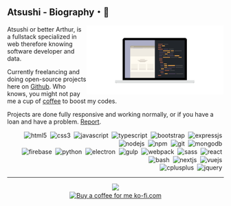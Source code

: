 ## Atsushi - Biography・👋

<img align="right" src="https://raw.githubusercontent.com/Diego-DevsS/Diego-DevsS/main/image/gg.gif" height="160px" />

Atsushi or better Arthur, is a fullstack specialized in web therefore knowing software developer and data.

Currently freelancing and doing open-source projects here on <a href="https://github.com/">Github</a>. Who knows, you might not pay me a cup of <a href="https://ko-fi.com/atsushisushi" target="_blank">coffee</a> to boost my codes.

Projects are done fully responsive and working normally, or if you have a loan and have a problem. <a href="https://github.com/Dev-Atsushi/">Report</a>.

<div align="right" width="700">
    <img align="center" src="https://i.imgur.com/hkpVEvr.png" title="html5" width="25"/>&nbsp;
    <img align="center" src="https://i.imgur.com/nxsNQ9M.png" title="css3" width="25"/>&nbsp;
    <img align="center" src="https://i.imgur.com/AsQqunT.png" title="javascript"width="25"/>&nbsp;
    <img align="center" src="https://i.imgur.com/JxP3cZE.png" title="typescript" width="25"/>&nbsp;
    <img align="center" src="https://i.imgur.com/YWkyeFO.png" title="bootstrap" width="25"/>&nbsp;
    <img align="center" src="https://i.imgur.com/zUvGK9u.png" title="expressjs" width="25"/>&nbsp;
    <img align="center" src="https://i.imgur.com/Nhuq1Gt.png" title="nodejs" width="25"/>&nbsp;
    <img align="center" src="https://i.imgur.com/tHz49Lt.png" title="npm" width="25"/>&nbsp;
    <img align="center" src="https://i.imgur.com/WPOuZqI.png" title="git" width="25"/>&nbsp;
    <img align="center" src="https://i.imgur.com/DZjNb1T.png" title="mongodb" width="25"/>&nbsp;
    <br />
    <img align="center" src="https://i.imgur.com/bxqKdqe.png" title="firebase" width="25"/>&nbsp;
    <img align="center" src="https://i.imgur.com/O1X88tn.png" title="python" width="25"/>&nbsp;
    <img align="center" src="https://i.imgur.com/zFIaVNv.png" title="electron" width="25"/>&nbsp;
    <img align="center" src="https://i.imgur.com/ZcIJUio.png" title="gulp" width="25"/>&nbsp;
    <img align="center" src="https://i.imgur.com/8zi7SYt.png" title="webpack" width="25"/>&nbsp;
    <img align="center" src="https://i.imgur.com/9DbVTos.png" title="sass" width="25"/>&nbsp;
    <img align="center" src="https://i.imgur.com/uQuB4Cn.png" title="react" width="25"/>&nbsp;
    <img align="center" src="https://i.imgur.com/d2YDW7g.png" title="bash" width="25"/>&nbsp;
    <img align="center" src="https://i.imgur.com/e7omycw.png" title="nextjs" width="25"/>&nbsp;
    <img align="center" src="https://i.imgur.com/u5s2vbq.png" title="vuejs" width="25"/>&nbsp;
    <br />
    <img align="center" src="https://i.imgur.com/e8W17pa.png" title="cplusplus" width="25"/>&nbsp;
    <img align="center" src="https://i.imgur.com/Fa3sdaT.png" title="jquery" width="25"/>&nbsp;
</div>

<!--## Technologies and tools・💻

<p align="left">
<img src="https://img.shields.io/badge/javascript-%23F7DF1E.svg?&style=for-the-badge&logo=javascript&logoColor=black" height="25"/>
<img src="https://img.shields.io/badge/typescript%20-%23007ACC.svg?&style=for-the-badge&logo=typescript&logoColor=white" height="25"/>
<img src="https://img.shields.io/badge/node.js%20-%2343853D.svg?&style=for-the-badge&logo=node.js&logoColor=white" height="25"/>
<img src="https://img.shields.io/badge/express.js-%23404d59?logo=express&style=for-the-badge" height="25" />
<img src="https://img.shields.io/badge/bootstrap%20-%23563D7C.svg?&style=for-the-badge&logo=bootstrap&logoColor=white" height="25"/>
<img src="https://img.shields.io/badge/npm%20-CB3837.svg?&style=for-the-badge&logo=npm&logoColor=%234FC08D" height="25"/>
<img src="https://img.shields.io/badge/GitHub%20-181717?style=for-the-badge&logo=github" height="25"/>
</p>
<p align="left">
<img src="https://img.shields.io/badge/MongoDB-%234ea94b.svg?&style=for-the-badge&logo=mongodb&logoColor=white" height="25"/>
<img src="https://img.shields.io/badge/Firebase-F6820D.svg?&style=for-the-badge&logo=firebase&logoColor=white" height="25" />
<img src="https://img.shields.io/badge/Python-%234ea94b.svg?&style=for-the-badge&logo=python&logoColor=white" height="25" />
<img src="https://img.shields.io/badge/Electron-%23316192.svg?style=for-the-badge&logo=electron&logoColor=white" height="25" />
<img src="https://img.shields.io/badge/Gulp-FF0000.svg?style=for-the-badge&logo=gulp&logoColor=white" height="25" />
<img src="https://img.shields.io/badge/Html-ff6347.svg?style=for-the-badge&logo=html5&logoColor=white" height="25" />
<img src="https://img.shields.io/badge/Css-0080FF.svg?style=for-the-badge&logo=css3&logoColor=white" height="25" />
<img src="https://img.shields.io/badge/Webpack-8ED5FA.svg?style=for-the-badge&logo=webpack&logoColor=white" height="25" />
</p>
<p align="left">
<img src="https://img.shields.io/badge/Sass-cc6699.svg?style=for-the-badge&logo=sass&logoColor=white" height="25" />
<img src="https://img.shields.io/badge/React-blue.svg?style=for-the-badge&logo=react&logoColor=white" height="25" />
<img src="https://img.shields.io/badge/Batch-green.svg?style=for-the-badge&logo=shell&logoColor=white" height="25" />
<img src="https://img.shields.io/badge/Next.Js-gray.svg?style=for-the-badge&logo=next.js&logoColor=white" height="25" />
<img src="https://img.shields.io/badge/vuejs%20-34495E.svg?&style=for-the-badge&logo=vue.js&logoColor=%234FC08D" height="25" />
<img src="https://img.shields.io/badge/c++%20-088192.svg?&style=for-the-badge&logo=c%2B%2B&logoColor=%234FC08D" height="25" />
<img src="https://img.shields.io/badge/jQuery-0769AD?style=for-the-badge&logo=jquery&logoColor=white" height="25" />
</p>-->

---

<p align="center">
  <img src="https://discord.c99.nl/widget/theme-4/485088800540983299.png" />
  <br />
  <a href="https://ko-fi.com/atsushisushi" target="_blank">
    <img height="36" style="border:0px;height:36px;" src="https://cdn.ko-fi.com/cdn/kofi3.png?v=2" border="0" alt='Buy a coffee for me ko-fi.com' />
  </a>
</p>
